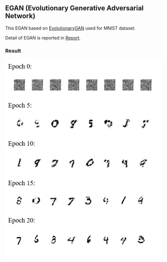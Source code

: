## EGAN (Evolutionary Generative Adversarial Network)

This EGAN based on [EvolutionaryGAN](https://github.com/WANG-Chaoyue/EvolutionaryGAN.git) used for MNIST dataset.

Detail of EGAN is reported in [Report](Report.pdf).

### Result

![Result](imgs/result.jpg)
